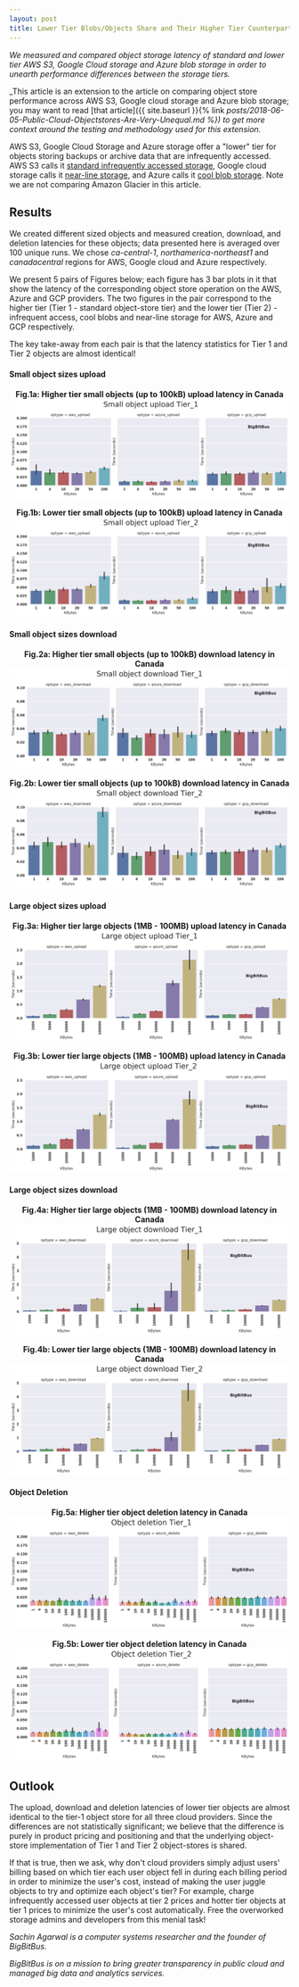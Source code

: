 ```yaml
---
layout: post
title: Lower Tier Blobs/Objects Share and Their Higher Tier Counterparts Share the Same Backend (?)
---
```


_We measured and compared object storage latency of standard and lower tier AWS S3, Google Cloud storage and  Azure blob storage in order to unearth performance differences between the storage tiers._

_This article is an extension to the article on comparing object store performance across AWS S3, Google cloud storage and Azure blob storage; you may want to read [that article]({{ site.baseurl }}{% link _posts/2018-06-05-Public-Cloud-Objectstores-Are-Very-Unequal.md %}) to get more context around the testing and methodology used for this extension._

AWS S3, Google Cloud Storage and Azure storage offer a "lower" tier for objects storing backups or archive data that are infrequently accessed. AWS S3 calls it [standard infrequently accessed storage](https://aws.amazon.com/s3/storage-classes/), Google cloud storage calls it [near-line storage](https://cloud.google.com/storage-nearline/nearline-whitepaper), and Azure calls it [cool blob storage](https://azure.microsoft.com/en-us/blog/introducing-azure-cool-storage/). Note we are not comparing Amazon Glacier in this article.

## Results

We created different sized objects and measured creation, download, and deletion latencies for these objects; data presented here is averaged over 100 unique runs. We chose _ca-central-1_, _northamerica-northeast1_ and _canadacentral_ regions for AWS, Google cloud and Azure respectively.

We present 5 pairs of Figures below; each figure has 3 bar plots in it that show the latency of the corresponding object store operation on the AWS, Azure and GCP providers. The two figures in the pair correspond to the higher tier (Tier 1 - standard object-store tier) and the lower tier (Tier 2) - infrequent access, cool blobs and near-line storage for AWS, Azure and GCP respectively.

The key take-away from each pair is that the latency statistics for Tier 1 and Tier 2 objects are almost identical!

#### Small object sizes upload

<p align="center">
<b>Fig.1a: Higher tier small objects (up to 100kB) upload latency in Canada </b><br>
 <img src="/assets/post7/BigBitBus_small_upload_Tier_1.png">
</p>

<p align="center">
<b>Fig.1b: Lower tier small objects (up to 100kB) upload latency in Canada </b><br>
 <img src="/assets/post7/BigBitBus_small_upload_Tier_2.png">
</p>

#### Small object sizes download

<p align="center">
<b>Fig.2a: Higher tier small objects (up to 100kB) download latency in Canada </b><br>
 <img src="/assets/post7/BigBitBus_small_download_Tier_1.png">
</p>

<p align="center">
<b>Fig.2b: Lower tier small objects (up to 100kB) download latency in Canada </b><br>
 <img src="/assets/post7/BigBitBus_small_download_Tier_2.png">
</p>

#### Large object sizes upload

<p align="center">
<b>Fig.3a: Higher tier large objects (1MB - 100MB) upload latency in Canada</b><br>
 <img src="/assets/post7/BigBitBus_large_upload_Tier_1.png">
</p>

<p align="center">
<b>Fig.3b: Lower tier large objects (1MB - 100MB) upload latency in Canada</b><br>
 <img src="/assets/post7/BigBitBus_large_upload_Tier_2.png">
</p>

#### Large object sizes download

<p align="center">
<b>Fig.4a: Higher tier large objects (1MB - 100MB) download latency in Canada</b><br>
 <img src="/assets/post7/BigBitBus_large_download_Tier_1.png">
</p>

<p align="center">
<b>Fig.4b: Lower tier large objects (1MB - 100MB) download latency in Canada</b><br>
 <img src="/assets/post7/BigBitBus_large_download_Tier_2.png">
</p>

#### Object Deletion

<p align="center">
<b>Fig.5a: Higher tier object deletion latency in Canada </b><br>
<img src="/assets/post7/BigBitBus_object_deletion_Tier_1.png">
</p>

<p align="center">
<b>Fig.5b: Lower tier object deletion latency in Canada </b><br>
 <img src="/assets/post7/BigBitBus_object_deletion_Tier_2.png">
</p>

## Outlook

The upload, download and deletion latencies of  lower tier objects are almost identical to the tier-1 object store for all three cloud providers. Since the differences are not statistically significant; we believe that the difference is purely in product pricing and positioning and that the underlying object-store implementation of Tier 1 and Tier 2 object-stores is shared.

If that is true, then we ask, why don't cloud providers simply adjust users' billing based on which tier each user object fell in during each billing period in order to minimize the user's cost, instead of making the user juggle objects to try and optimize each object's tier? For example, charge infrequently accessed user objects at tier 2 prices and hotter tier objects at tier 1 prices to minimize the user's cost automatically. Free the overworked storage admins and developers from this menial task!

_Sachin Agarwal is a computer systems researcher and the founder of BigBitBus._

_BigBitBus is on a mission to bring greater transparency in public cloud and managed big data and analytics services._
